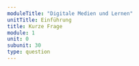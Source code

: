 ```yaml
---
moduleTitle: "Digitale Medien und Lernen"
unitTitle: Einführung
title: Kurze Frage
module: 1
unit: 0
subunit: 30
type: question
---
```


<singlechoice questionid="1"></singlechoice>